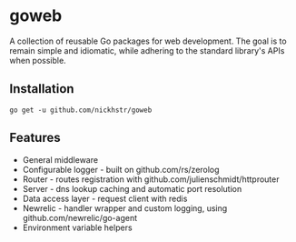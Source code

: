# goweb
A collection of reusable Go packages for web development. The goal is to remain simple
and idiomatic, while adhering to the standard library's APIs when possible.

## Installation
`go get -u github.com/nickhstr/goweb`

## Features
* General middleware
* Configurable logger - built on github.com/rs/zerolog
* Router - routes registration with github.com/julienschmidt/httprouter
* Server - dns lookup caching and automatic port resolution
* Data access layer - request client with redis
* Newrelic - handler wrapper and custom logging, using github.com/newrelic/go-agent
* Environment variable helpers
